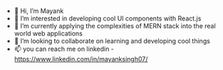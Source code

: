- 👋 Hi, I’m Mayank
- 👀 I’m interested in developing cool UI components with React.js
- 🌱 I’m currently applying the complexities of MERN stack into the real world web applications
- 💞️ I’m looking to collaborate on learning and developing cool things
- 📫 you can reach me on linkedin - https://www.linkedin.com/in/mayanksingh07/

<!---
Mak979/Mak979 is a ✨ special ✨ repository because its `README.md` (this file) appears on your GitHub profile.
You can click the Preview link to take a look at your changes.
--->
